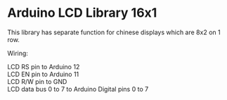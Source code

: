 # Arduino LCD Library 16x1
This library has separate function for chinese displays which are 8x2 on 1 row.

Wiring:

LCD RS pin to Arduino 12<br>
LCD EN pin to Arduino 11<br>
LCD R/W pin to GND<br>
LCD data bus 0 to 7 to Arduino Digital pins 0 to 7
